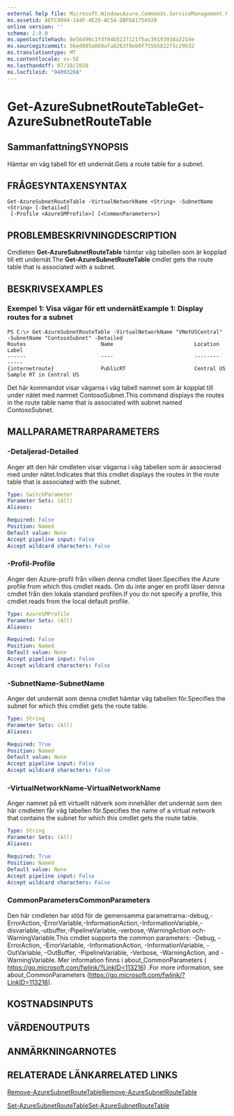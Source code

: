 ```yaml
---
external help file: Microsoft.WindowsAzure.Commands.ServiceManagement.Network.dll-Help.xml
ms.assetid: AEFC9094-144F-4E29-AC5A-DBFDA175A920
online version: ''
schema: 2.0.0
ms.openlocfilehash: 8e56496c1fdf04b5227121f5ac39193938a2214e
ms.sourcegitcommit: 56ed085a868afa8263f8eb0f755b5822f5c29532
ms.translationtype: MT
ms.contentlocale: sv-SE
ms.lasthandoff: 07/18/2020
ms.locfileid: "94093268"
---
```

# <span data-ttu-id="f07fb-101">Get-AzureSubnetRouteTable</span><span class="sxs-lookup"><span data-stu-id="f07fb-101">Get-AzureSubnetRouteTable</span></span>

## <span data-ttu-id="f07fb-102">Sammanfattning</span><span class="sxs-lookup"><span data-stu-id="f07fb-102">SYNOPSIS</span></span>
<span data-ttu-id="f07fb-103">Hämtar en väg tabell för ett undernät.</span><span class="sxs-lookup"><span data-stu-id="f07fb-103">Gets a route table for a subnet.</span></span>

## <span data-ttu-id="f07fb-104">FRÅGESYNTAXEN</span><span class="sxs-lookup"><span data-stu-id="f07fb-104">SYNTAX</span></span>

```
Get-AzureSubnetRouteTable -VirtualNetworkName <String> -SubnetName <String> [-Detailed]
 [-Profile <AzureSMProfile>] [<CommonParameters>]
```

## <span data-ttu-id="f07fb-105">PROBLEMBESKRIVNING</span><span class="sxs-lookup"><span data-stu-id="f07fb-105">DESCRIPTION</span></span>
<span data-ttu-id="f07fb-106">Cmdleten **Get-AzureSubnetRouteTable** hämtar väg tabellen som är kopplad till ett undernät.</span><span class="sxs-lookup"><span data-stu-id="f07fb-106">The **Get-AzureSubnetRouteTable** cmdlet gets the route table that is associated with a subnet.</span></span>

## <span data-ttu-id="f07fb-107">BESKRIVS</span><span class="sxs-lookup"><span data-stu-id="f07fb-107">EXAMPLES</span></span>

### <span data-ttu-id="f07fb-108">Exempel 1: Visa vägar för ett undernät</span><span class="sxs-lookup"><span data-stu-id="f07fb-108">Example 1: Display routes for a subnet</span></span>
```
PS C:\> Get-AzureSubnetRouteTable -VirtualNetworkName "VNetUSCentral" -SubnetName "ContosoSubnet" -Detailed
Routes                        Name                          Location                      Label
------                        ----                          --------                      -----
{internetroute}               PublicRT                      Central US                    Sample RT in Central US
```

<span data-ttu-id="f07fb-109">Det här kommandot visar vägarna i väg tabell namnet som är kopplat till under nätet med namnet ContosoSubnet.</span><span class="sxs-lookup"><span data-stu-id="f07fb-109">This command displays the routes in the route table name that is associated with subnet named ContosoSubnet.</span></span>

## <span data-ttu-id="f07fb-110">MALLPARAMETRAR</span><span class="sxs-lookup"><span data-stu-id="f07fb-110">PARAMETERS</span></span>

### <span data-ttu-id="f07fb-111">-Detaljerad</span><span class="sxs-lookup"><span data-stu-id="f07fb-111">-Detailed</span></span>
<span data-ttu-id="f07fb-112">Anger att den här cmdleten visar vägarna i väg tabellen som är associerad med under nätet.</span><span class="sxs-lookup"><span data-stu-id="f07fb-112">Indicates that this cmdlet displays the routes in the route table that is associated with the subnet.</span></span>

```yaml
Type: SwitchParameter
Parameter Sets: (All)
Aliases: 

Required: False
Position: Named
Default value: None
Accept pipeline input: False
Accept wildcard characters: False
```

### <span data-ttu-id="f07fb-113">-Profil</span><span class="sxs-lookup"><span data-stu-id="f07fb-113">-Profile</span></span>
<span data-ttu-id="f07fb-114">Anger den Azure-profil från vilken denna cmdlet läser.</span><span class="sxs-lookup"><span data-stu-id="f07fb-114">Specifies the Azure profile from which this cmdlet reads.</span></span> <span data-ttu-id="f07fb-115">Om du inte anger en profil läser denna cmdlet från den lokala standard profilen.</span><span class="sxs-lookup"><span data-stu-id="f07fb-115">If you do not specify a profile, this cmdlet reads from the local default profile.</span></span>

```yaml
Type: AzureSMProfile
Parameter Sets: (All)
Aliases: 

Required: False
Position: Named
Default value: None
Accept pipeline input: False
Accept wildcard characters: False
```

### <span data-ttu-id="f07fb-116">-SubnetName</span><span class="sxs-lookup"><span data-stu-id="f07fb-116">-SubnetName</span></span>
<span data-ttu-id="f07fb-117">Anger det undernät som denna cmdlet hämtar väg tabellen för.</span><span class="sxs-lookup"><span data-stu-id="f07fb-117">Specifies the subnet for which this cmdlet gets the route table.</span></span>

```yaml
Type: String
Parameter Sets: (All)
Aliases: 

Required: True
Position: Named
Default value: None
Accept pipeline input: False
Accept wildcard characters: False
```

### <span data-ttu-id="f07fb-118">-VirtualNetworkName</span><span class="sxs-lookup"><span data-stu-id="f07fb-118">-VirtualNetworkName</span></span>
<span data-ttu-id="f07fb-119">Anger namnet på ett virtuellt nätverk som innehåller det undernät som den här cmdleten får väg tabellen för.</span><span class="sxs-lookup"><span data-stu-id="f07fb-119">Specifies the name of a virtual network that contains the subnet for which this cmdlet gets the route table.</span></span>

```yaml
Type: String
Parameter Sets: (All)
Aliases: 

Required: True
Position: Named
Default value: None
Accept pipeline input: False
Accept wildcard characters: False
```

### <span data-ttu-id="f07fb-120">CommonParameters</span><span class="sxs-lookup"><span data-stu-id="f07fb-120">CommonParameters</span></span>
<span data-ttu-id="f07fb-121">Den här cmdleten har stöd för de gemensamma parametrarna:-debug,-ErrorAction,-ErrorVariable,-InformationAction,-InformationVariable,-disvariable,-utbuffer,-PipelineVariable,-verbose,-WarningAction och-WarningVariable.</span><span class="sxs-lookup"><span data-stu-id="f07fb-121">This cmdlet supports the common parameters: -Debug, -ErrorAction, -ErrorVariable, -InformationAction, -InformationVariable, -OutVariable, -OutBuffer, -PipelineVariable, -Verbose, -WarningAction, and -WarningVariable.</span></span> <span data-ttu-id="f07fb-122">Mer information finns i about_CommonParameters ( https://go.microsoft.com/fwlink/?LinkID=113216) .</span><span class="sxs-lookup"><span data-stu-id="f07fb-122">For more information, see about_CommonParameters (https://go.microsoft.com/fwlink/?LinkID=113216).</span></span>

## <span data-ttu-id="f07fb-123">KOSTNADS</span><span class="sxs-lookup"><span data-stu-id="f07fb-123">INPUTS</span></span>

## <span data-ttu-id="f07fb-124">VÄRDEN</span><span class="sxs-lookup"><span data-stu-id="f07fb-124">OUTPUTS</span></span>

## <span data-ttu-id="f07fb-125">ANMÄRKNINGAR</span><span class="sxs-lookup"><span data-stu-id="f07fb-125">NOTES</span></span>

## <span data-ttu-id="f07fb-126">RELATERADE LÄNKAR</span><span class="sxs-lookup"><span data-stu-id="f07fb-126">RELATED LINKS</span></span>

[<span data-ttu-id="f07fb-127">Remove-AzureSubnetRouteTable</span><span class="sxs-lookup"><span data-stu-id="f07fb-127">Remove-AzureSubnetRouteTable</span></span>](./Remove-AzureSubnetRouteTable.md)

[<span data-ttu-id="f07fb-128">Set-AzureSubnetRouteTable</span><span class="sxs-lookup"><span data-stu-id="f07fb-128">Set-AzureSubnetRouteTable</span></span>](./Set-AzureSubnetRouteTable.md)


